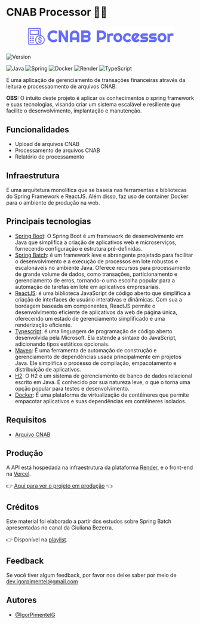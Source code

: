 # CNAB Processor ️👨‍💻

<p align="center">
  <img src="./docs/logo.png" alt="logo" width="400" />
</p>


![Version](https://img.shields.io/badge/version-1.0.0-blue)

![Java](https://img.shields.io/badge/java-%23ED8B00.svg?style=for-the-badge&logo=openjdk&logoColor=white)
![Spring](https://img.shields.io/badge/spring-%236DB33F.svg?style=for-the-badge&logo=spring&logoColor=white)
![Docker](https://img.shields.io/badge/Docker-2496ED.svg?style=for-the-badge&logo=Docker&logoColor=white)
![Render](https://img.shields.io/badge/Render-46E3B7.svg?style=for-the-badge&logo=Render&logoColor=white)
![TypeScript](https://img.shields.io/badge/typescript-%23007ACC.svg?style=for-the-badge&logo=typescript&logoColor=white)

É uma aplicação de gerenciamento de transações financeiras através da leitura e processaomento de arquivos CNAB.

**OBS:**
O intuito deste projeto é aplicar os conhecimentos o spring framework e suas tecnologias, visando criar um sistema 
escalável e resiliente que facilite o desenvolvimento, implantação e manutenção.

## Funcionalidades
- Upload de arquivos CNAB
- Processamento de arquivos CNAB
- Relatório de processamento

## Infraestrutura

É uma arquitetura monolítica que se baseia nas ferramentas e bibliotecas do Spring Framework e ReactJS. Além disso, faz uso de 
container Docker para o ambiente de produção na web.

## Principais tecnologias
- [Spring Boot](https://spring.io/projects/spring-boot): O Spring Boot é um framework de desenvolvimento em Java que
	simplifica a criação de aplicativos web e microserviços, fornecendo configuração e estrutura pré-definidas.
- [Spring Batch](https://spring.io/projects/spring-batch): é um framework leve e abrangente projetado para facilitar o desenvolvimento 
  e a execução de processos em lote robustos e escalonáveis ​​no ambiente Java. Oferece recursos para processamento de grande volume de dados, 
  como transações, particionamento e gerenciamento de erros, tornando-o uma escolha popular para a automação de tarefas em lote em aplicativos empresariais.
- [ReactJS](https://react.dev/): é uma biblioteca JavaScript de código aberto que simplifica a criação de interfaces de usuário interativas e dinâmicas. Com sua a
  bordagem baseada em componentes, ReactJS permite o desenvolvimento eficiente de aplicativos da web de página única, oferecendo um estado de gerenciamento 
  simplificado e uma renderização eficiente. 
- [Typescript](https://www.typescriptlang.org/): é uma linguagem de programação de código aberto desenvolvida pela Microsoft. Ela estende a sintaxe do JavaScript, 
  adicionando tipos estáticos opcionais.
- [Maven](https://maven.apache.org/): É uma ferramenta de automação de construção e gerenciamento de dependências
	usada principalmente em projetos Java. Ele simplifica o processo de compilação, empacotamento e distribuição de aplicativos.
- [H2](https://www.h2database.com/html/main.html): O H2 é um sistema de gerenciamento de banco de dados relacional escrito em Java. 
  É conhecido por sua natureza leve, o que o torna uma opção popular para testes e desenvolvimento. 
- [Docker](https://www.docker.com/): É uma plataforma de virtualização de contêineres que permite empacotar
	aplicativos e suas dependências em contêineres isolados.

## Requisitos
- [Arquivo CNAB](./docs/CNAB.txt)

## Produção

A API está hospedada na infraestrutura da plataforma [Render](https://render.com/), e o front-end na [Vercel](https://vercel.com).

👉 [Aqui para ver o projeto em produção](https://cnab-processor.vercel.app/) 👈

## Créditos
Este material foi elaborado a partir dos estudos sobre Spring Batch apresentadas no canal da Giuliana Bezerra.

👉 Disponível na [playlist](https://www.youtube.com/@giulianabezerra).

## Feedback

Se você tiver algum feedback, por favor nos deixe saber por meio de dev.igorpimentel@gmail.com

## Autores

- [@IgorPimentelG](https://www.github.com/IgorPimentelG)
